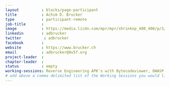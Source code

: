 ```yaml
---
layout          : blocks/page-participant
title           : Achim D. Brucker
type            : participant-remote
job-title       :
image           : https://media.licdn.com/mpr/mpr/shrinknp_400_400/p/3/000/063/260/3d64d19.jpg
linkedin        : adbrucker
twitter          : adbrucker
facebook        :
website         : https://www.brucker.ch
email           : adbrucker@0x5f.org
project-leader  :
chapter-leader  :
status          : empty
working-sessions: Reverse Engineering APK's with Bytecodeviewer, OWASP Internet of Things Project, Testing Guide v5, Owasp Orizon Reboot,Security Guidance and Feedback in IDE,  Integrating Security Tools in the SDL, Best practices in using SAST, DAST, IAST and RASP Tools, Scaling Static Analysis Reviews and Deployments
# add above a comma delimited list of the Working Sessions you would like to attend (use the session's title)
---
```


<!-- put more details about participant here -->
